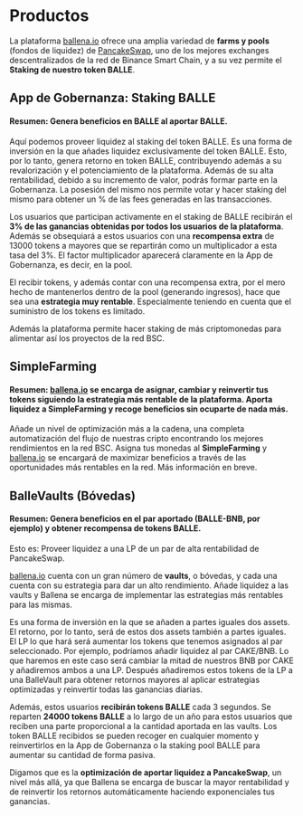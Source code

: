 # Productos

La plataforma [ballena.io](https://ballena.io/) ofrece una amplia variedad de **farms y pools** \(fondos de liquidez\) de [PancakeSwap](https://pancakeswap.finance/), uno de los mejores exchanges descentralizados de la red de Binance Smart Chain, y a su vez permite el **Staking de nuestro token BALLE**.



## App de Gobernanza: Staking BALLE

#### Resumen: Genera beneficios en BALLE al aportar BALLE.

Aquí podemos proveer liquidez al staking del token BALLE. Es una forma de inversión en la que añades liquidez exclusivamente del token BALLE. Esto, por lo tanto, genera retorno en token BALLE, contribuyendo además a su revalorización y el potenciamiento de la plataforma. Además de su alta rentabilidad, debido a su incremento de valor, podrás formar parte en la Gobernanza. La posesión del mismo nos permite votar y hacer staking del mismo para obtener un % de las fees generadas en las transacciones.

Los usuarios que participan activamente en el staking de BALLE recibirán el **3% de las ganancias obtenidas por todos los usuarios de la plataforma**. Además se obsequiará a estos usuarios con una **recompensa extra** de 13000 tokens a mayores que se repartirán como un multiplicador a esta tasa del 3%. El factor multiplicador aparecerá claramente en la App de Gobernanza, es decir, en la pool. 

El recibir tokens, y además contar con una recompensa extra, por el mero hecho de mantenerlos dentro de la pool \(generando ingresos\), hace que sea una **estrategia muy rentable**. Especialmente teniendo en cuenta que el suministro de los tokens es limitado.

Además la plataforma permite hacer staking de más criptomonedas para alimentar así los proyectos de la red BSC.

## SimpleFarming

#### Resumen: [ballena.io](https://ballena.io/) se encarga de asignar, cambiar y reinvertir tus tokens siguiendo la estrategia más rentable de la plataforma. Aporta liquidez a SimpleFarming y recoge beneficios sin ocuparte de nada más.

Añade un nivel de optimización más a la cadena, una completa automatización del flujo de nuestras cripto encontrando los mejores rendimientos en la red BSC. Asigna tus monedas al **SimpleFarming** y [ballena.io](https://ballena.io/) se encargará de maximizar beneficios a través de las oportunidades más rentables en la red. Más información en breve.



## BalleVaults \(Bóvedas\)

#### Resumen: Genera beneficios en el par aportado \(BALLE-BNB, por ejemplo\) y obtener recompensa de tokens BALLE.

Esto es: Proveer liquidez a una LP de un par de alta rentabilidad de PancakeSwap.

[ballena.io](https://ballena.io/) cuenta con un gran número de **vaults**, o bóvedas, y cada una cuenta con su estrategia para dar un alto rendimiento. Añade liquidez a las vaults y Ballena se encarga de implementar las estrategias más rentables para las mismas.

Es una forma de inversión en la que se añaden a partes iguales dos assets. El retorno, por lo tanto, será de estos dos assets también a partes iguales. El LP lo que hará será aumentar los tokens que tenemos asignados al par seleccionado. Por ejemplo, podríamos añadir liquidez al par CAKE/BNB. Lo que haremos en este caso será cambiar la mitad de nuestros BNB por CAKE y añadiremos ambos a una LP. Después añadiremos estos tokens de la LP a una BalleVault para obtener retornos mayores al aplicar estrategias optimizadas y reinvertir todas las ganancias diarias.

Además, estos usuarios **recibirán tokens BALLE** cada 3 segundos. Se reparten **24000 tokens BALLE** a lo largo de un año para estos usuarios que reciben una parte proporcional a la cantidad aportada en las vaults. Los token BALLE recibidos se pueden recoger en cualquier momento y reinvertirlos en la App de Gobernanza o la staking pool BALLE para aumentar su cantidad de forma pasiva.

Digamos que es la **optimización de aportar liquidez a PancakeSwap**, un nivel más allá, ya que Ballena se encarga de buscar la mayor rentabilidad y de reinvertir los retornos automáticamente haciendo exponenciales tus ganancias.






